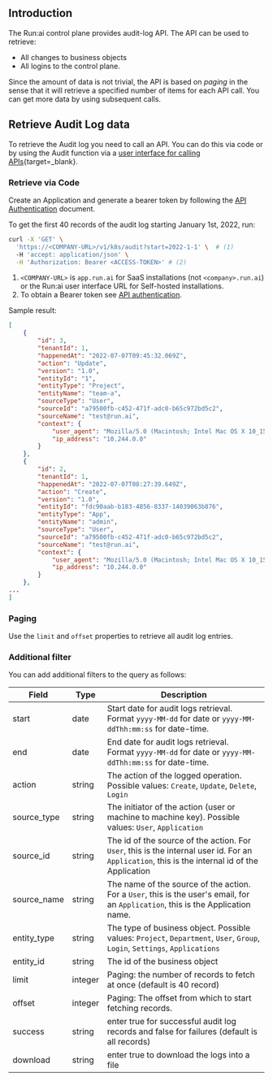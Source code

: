 
## Introduction

The Run:ai control plane provides audit-log API. The API can be used to retrieve:

* All changes to business objects
* All logins to the control plane.

Since the amount of data is not trivial, the API is based on _paging_ in the sense that it will retrieve a specified number of items for each API call. You can get more data by using subsequent calls. 

## Retrieve Audit Log data

To retrieve the Audit log you need to call an API. You can do this via code or by using the Audit function via a [user interface for calling APIs](https://yaron.runailabs.net/api/docs/#/Audit/get_v1_k8s_audit){target=_blank}.


### Retrieve via Code

Create an Application and generate a bearer token by following the [API Authentication](../../../developer/rest-auth.md) document.  

To get the first 40 records of the audit log starting January 1st, 2022, run:

``` bash 
curl -X 'GET' \
  'https://<COMPANY-URL>/v1/k8s/audit?start=2022-1-1' \  # (1)
  -H 'accept: application/json' \
  -H 'Authorization: Bearer <ACCESS-TOKEN>' # (2)
```

1.  `<COMPANY-URL>` is `app.run.ai` for SaaS installations (not `<company>.run.ai`) or the Run:ai user interface URL for Self-hosted installations.
2. To obtain a Bearer token see [API authentication](../../../developer/rest-auth.md).



Sample result:

``` json
[
    {
        "id": 3,
        "tenantId": 1,
        "happenedAt": "2022-07-07T09:45:32.069Z",
        "action": "Update",
        "version": "1.0",
        "entityId": "1",
        "entityType": "Project",
        "entityName": "team-a",
        "sourceType": "User",
        "sourceId": "a79500fb-c452-471f-adc0-b65c972bd5c2",
        "sourceName": "test@run.ai",
        "context": {
            "user_agent": "Mozilla/5.0 (Macintosh; Intel Mac OS X 10_15_7) AppleWebKit/537.36 (KHTML, like Gecko) Chrome/103.0.0.0 Safari/537.36",
            "ip_address": "10.244.0.0"
        }
    },
    {
        "id": 2,
        "tenantId": 1,
        "happenedAt": "2022-07-07T08:27:39.649Z",
        "action": "Create",
        "version": "1.0",
        "entityId": "fdc90aab-b183-4856-8337-14039063b876",
        "entityType": "App",
        "entityName": "admin",
        "sourceType": "User",
        "sourceId": "a79500fb-c452-471f-adc0-b65c972bd5c2",
        "sourceName": "test@run.ai",
        "context": {
            "user_agent": "Mozilla/5.0 (Macintosh; Intel Mac OS X 10_15_7) AppleWebKit/537.36 (KHTML, like Gecko) Chrome/103.0.0.0 Safari/537.36",
            "ip_address": "10.244.0.0"
        }
    },
...
]
```

### Paging

Use the `limit` and `offset` properties to retrieve all audit log entries.


### Additional filter

You can add additional filters to the query as follows:

| Field       | Type | Description | 
|-------------|-------|--------------|
| start      | date   | Start date for audit logs retrieval. <br> Format `yyyy-MM-dd` for date or `yyyy-MM-ddThh:mm:ss` for date-time. |
| end       | date   | End date for audit logs retrieval. <br> Format `yyyy-MM-dd` for date or `yyyy-MM-ddThh:mm:ss` for date-time. |
| action      | string | The action of the logged operation. Possible values: `Create`, `Update`, `Delete`, `Login` |
| source_type | string | The initiator of the action (user or machine to machine key). Possible values: `User`, `Application` | 
| source_id   | string | The id of the source of the action. For `User`, this is the internal user id. For an `Application`, this is the internal id of the Application |
| source_name | string | The name of the source of the action. For a `User`, this is the user's email, for an `Application`, this is the Application name. |
| entity_type | string |The type of business object. Possible values: `Project`, `Department`, `User`, `Group`, `Login`, `Settings`, `Applications` | 
| entity_id   | string | The id of the business object | 
| limit | integer | Paging: the number of records to fetch at once (default is 40 record) |
| offset | integer | Paging: The offset from which to start fetching records. |
| success | string | enter true for successful audit log records and false for failures (default is all records) |
| download | string | enter true to download the logs into a file |





